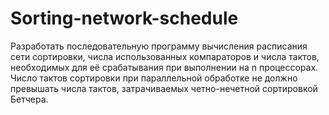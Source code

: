 # Sorting-network-schedule
Разработать последовательную программу вычисления расписания сети сортировки, числа  использованных компараторов и числа тактов, необходимых для её срабатывания при  выполнении на n процессорах. Число тактов сортировки при параллельной обработке не должно  превышать числа тактов, затрачиваемых четно-нечетной сортировкой Бетчера.
